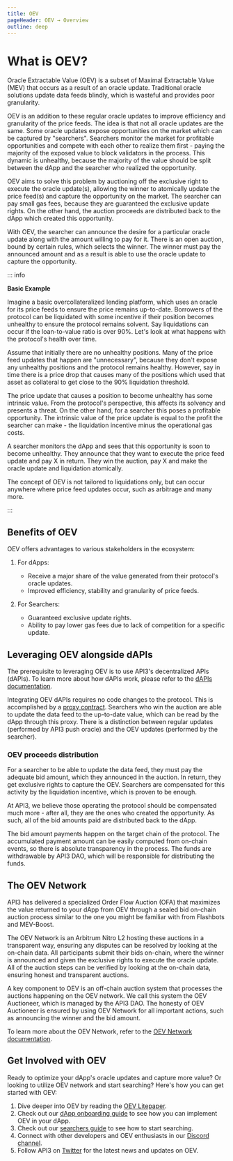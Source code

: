 ```yaml
---
title: OEV
pageHeader: OEV → Overview
outline: deep
---
```


<PageHeader/>

# What is OEV?

Oracle Extractable Value (OEV) is a subset of Maximal Extractable Value (MEV)
that occurs as a result of an oracle update. Traditional oracle solutions update
data feeds blindly, which is wasteful and provides poor granularity.

OEV is an addition to these regular oracle updates to improve efficiency and
granularity of the price feeds. The idea is that not all oracle updates are the
same. Some oracle updates expose opportunities on the market which can be
captured by "searchers". Searchers monitor the market for profitable
opportunities and compete with each other to realize them first - paying the
majority of the exposed value to block validators in the process. This dynamic
is unhealthy, because the majority of the value should be split between the dApp
and the searcher who realized the opportunity.

OEV aims to solve this problem by auctioning off the exclusive right to execute
the oracle update(s), allowing the winner to atomically update the price feed(s)
and capture the opportunity on the market. The searcher can pay small gas fees,
because they are guaranteed the exclusive update rights. On the other hand, the
auction proceeds are distributed back to the dApp which created this
opportunity.

With OEV, the searcher can announce the desire for a particular oracle update
along with the amount willing to pay for it. There is an open auction, bound by
certain rules, which selects the winner. The winner must pay the announced
amount and as a result is able to use the oracle update to capture the
opportunity.

::: info

**Basic Example**

Imagine a basic overcollateralized lending platform, which uses an oracle for
its price feeds to ensure the price remains up-to-date. Borrowers of the
protocol can be liquidated with some incentive if their position becomes
unhealthy to ensure the protocol remains solvent. Say liquidations can occur if
the loan-to-value ratio is over 90%. Let's look at what happens with the
protocol's health over time.

Assume that initially there are no unhealthy positions. Many of the price feed
updates that happen are "unnecessary", because they don't expose any unhealthy
positions and the protocol remains healthy. However, say in time there is a
price drop that causes many of the positions which used that asset as collateral
to get close to the 90% liquidation threshold.

The price update that causes a position to become unhealthy has some intrinsic
value. From the protocol's perspective, this affects its solvency and presents a
threat. On the other hand, for a searcher this poses a profitable opportunity.
The intrinsic value of the price update is equal to the profit the searcher can
make - the liquidation incentive minus the operational gas costs.

A searcher monitors the dApp and sees that this opportunity is soon to become
unhealthy. They announce that they want to execute the price feed update and pay
X in return. They win the auction, pay X and make the oracle update and
liquidation atomically.

The concept of OEV is not tailored to liquidations only, but can occur anywhere
where price feed updates occur, such as arbitrage and many more.

:::

## Benefits of OEV

OEV offers advantages to various stakeholders in the ecosystem:

1. For dApps:

   - Receive a major share of the value generated from their protocol's oracle
     updates.
   - Improved efficiency, stability and granularity of price feeds.

2. For Searchers:

   - Guaranteed exclusive update rights.
   - Ability to pay lower gas fees due to lack of competition for a specific
     update.

## Leveraging OEV alongside dAPIs

The prerequisite to leveraging OEV is to use API3's decentralized APIs (dAPIs).
To learn more about how dAPIs work, please refer to the
[dAPIs documentation](/dapis/).

Integrating OEV dAPIs requires no code changes to the protocol. This is
accomplished by a [proxy contract](/oev/dapps/#proxy-contract). Searchers who
win the auction are able to update the data feed to the up-to-date value, which
can be read by the dApp through this proxy. There is a distinction between
regular updates (performed by API3 push oracle) and the OEV updates (performed
by the searcher).

### OEV proceeds distribution

For a searcher to be able to update the data feed, they must pay the adequate
bid amount, which they announced in the auction. In return, they get exclusive
rights to capture the OEV. Searchers are compensated for this activity by the
liquidation incentive, which is proven to be enough.

At API3, we believe those operating the protocol should be compensated much
more - after all, they are the ones who created the opportunity. As such, all of
the bid amounts paid are distributed back to the dApp.

The bid amount payments happen on the target chain of the protocol. The
accumulated payment amount can be easily computed from on-chain events, so there
is absolute transparency in the process. The funds are withdrawable by API3 DAO,
which will be responsible for distributing the funds.

<!-- TODO: Document auto BD here -->

## The OEV Network

API3 has delivered a specialized Order Flow Auction (OFA) that maximizes the
value returned to your dApp from OEV through a sealed bid on-chain auction
process similar to the one you might be familiar with from Flashbots and
MEV-Boost.

The OEV Network is an Arbitrum Nitro L2 hosting these auctions in a transparent
way, ensuring any disputes can be resolved by looking at the on-chain data. All
participants submit their bids on-chain, where the winner is announced and given
the exclusive rights to execute the oracle update. All of the auction steps can
be verified by looking at the on-chain data, ensuring honest and transparent
auctions.

A key component to OEV is an off-chain auction system that processes the
auctions happening on the OEV network. We call this system the OEV Auctioneer,
which is managed by the API3 DAO. The honesty of OEV Auctioneer is ensured by
using OEV Network for all important actions, such as announcing the winner and
the bid amount.

To learn more about the OEV Network, refer to the
[OEV Network documentation](/oev/overview/oev-network).

## Get Involved with OEV

Ready to optimize your dApp's oracle updates and capture more value? Or looking
to utilize OEV network and start searching? Here's how you can get started with
OEV:

<!-- TODO: Update discord and Twitter links -->

1. Dive deeper into OEV by reading the
   [OEV Litepaper](https://raw.githubusercontent.com/api3dao/oev-litepaper/main/oev-litepaper.pdf).
2. Check out our [dApp onboarding guide](/oev/dapps/) to see how you can
   implement OEV in your dApp.
3. Check out our [searchers guide](/oev/searchers/) to see how to start
   searching.
4. Connect with other developers and OEV enthusiasts in our
   [Discord channel](#).
5. Follow API3 on [Twitter](#) for the latest news and updates on OEV.
